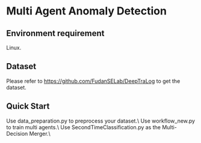 # Multi Agent Anomaly Detection
## Environment requirement
Linux.
## Dataset
Please refer to https://github.com/FudanSELab/DeepTraLog to get the dataset.
## Quick Start
Use data_preparation.py to preprocess your dataset.\ 
Use workflow_new.py to train multi agents.\ 
Use SecondTimeClassification.py as the Multi-Decision Merger.\ 
